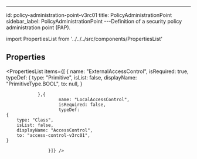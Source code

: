 --- 
id: policy-administration-point-v3rc01 
title: PolicyAdministrationPoint 
sidebar_label: PolicyAdministrationPoint 
---Definition of a security policy administration point (PAP).

import PropertiesList from '../../../src/components/PropertiesList' 

## Properties 

<PropertiesList items={[ 
{
                    name: "ExternalAccessControl",
                    isRequired: true,
                    typeDef: 
    {
        type: "Primitive",
        isList: false,
        displayName: "PrimitiveType.BOOL",
        to: null,
    }
    
                },{
                        name: "LocalAccessControl",
                        isRequired: false,
                        typeDef: 
    {
        type: "Class",
        isList: false,
        displayName: "AccessControl",
        to: "access-control-v3rc01",
    }
    
                    }]} /> 
 
